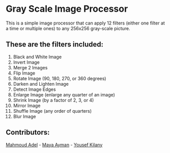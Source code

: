 # Gray Scale Image Processor

This is a simple image processor that can apply 12 filters (either one filter at a time or multiple ones) to any 256x256 gray-scale picture.

## These are the filters included:
1) Black and White Image 
2) Invert Image
3) Merge 2 Images
4) Flip Image
5) Rotate Image (90, 180, 270, or 360 degrees)
6) Darken and Lighten Image
7) Detect Image Edges
8) Enlarge Image (enlarge any quarter of an image)
9) Shrink Image (by a factor of 2, 3, or 4)
10) Mirror Image
11) Shuffle Image (any order of quarters)
12) Blur Image


## Contributors: 
[Mahmoud Adel](https://github.com/DarkenSoda) - [Maya Ayman](https://github.com/MayaZayn) - [Yousef Kilany](https://github.com/JLany)
